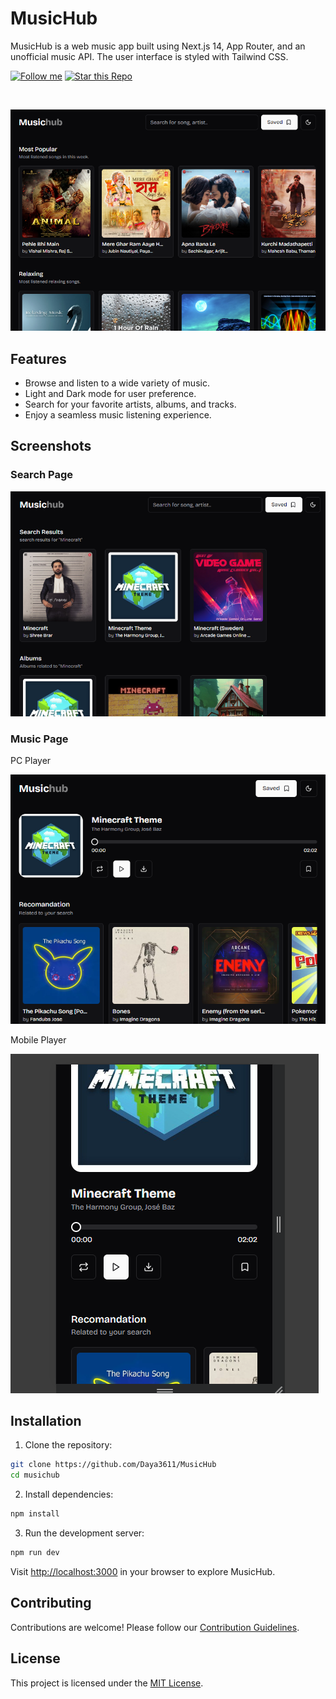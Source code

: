 # MusicHub

MusicHub is a web music app built using Next.js 14, App Router, and an unofficial music API. The user interface is styled with Tailwind CSS.

[![Follow me](https://img.shields.io/github/followers/Daya3611?style=social)](https://github.com/Daya3611)
[![Star this Repo](https://img.shields.io/github/stars/Daya3611/musichub?style=social)](https://github.com/Daya3611/musichub)

<br/>

![Homepage](/public/homepage.png)

## Features

- Browse and listen to a wide variety of music.
- Light and Dark mode for user preference.
- Search for your favorite artists, albums, and tracks.
- Enjoy a seamless music listening experience.

## Screenshots

### Search Page

![Search Page](/public/seachpage.png)

### Music Page

PC Player

![Music Page](/public/pc-player.png)

Mobile Player

![Music Page](/public/mobile-player.png)

## Installation

1. Clone the repository:

```bash
git clone https://github.com/Daya3611/MusicHub
cd musichub
```

2. Install dependencies:

```bash
npm install
```

3. Run the development server:

```bash
npm run dev
```

Visit [http://localhost:3000](http://localhost:3000) in your browser to explore MusicHub.

## Contributing

Contributions are welcome! Please follow our [Contribution Guidelines](CONTRIBUTING.md).

## License

This project is licensed under the [MIT License](LICENSE).
